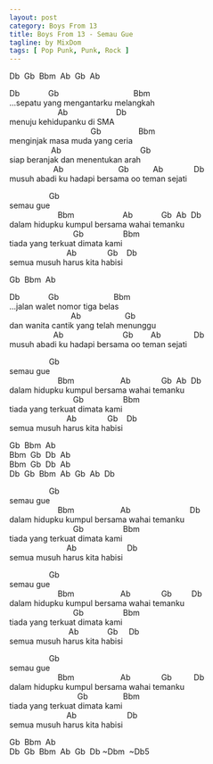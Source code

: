 ```yaml
---
layout: post
category: Boys From 13
title: Boys From 13 - Semau Gue
tagline: by MixDom
tags: [ Pop Punk, Punk, Rock ]
---
```


<p>Db&nbsp; Gb&nbsp; Bbm&nbsp; Ab&nbsp; Gb&nbsp; Ab</p>

Db&nbsp; &nbsp; &nbsp; &nbsp; &nbsp; &nbsp; &nbsp;Gb&nbsp; &nbsp; &nbsp; &nbsp; &nbsp; &nbsp; &nbsp; &nbsp; &nbsp; &nbsp; &nbsp; &nbsp; &nbsp; &nbsp; &nbsp; &nbsp; &nbsp; Bbm<br/>
...sepatu yang mengantarku melangkah<br/>
&nbsp; &nbsp; &nbsp; &nbsp; &nbsp; &nbsp; &nbsp; &nbsp; &nbsp; &nbsp; &nbsp; Ab&nbsp; &nbsp; &nbsp; &nbsp; &nbsp; &nbsp; &nbsp; &nbsp; &nbsp; &nbsp; &nbsp; Db<br/>
menuju kehidupanku di SMA<br/>
&nbsp; &nbsp; &nbsp; &nbsp; &nbsp; &nbsp; &nbsp; &nbsp; &nbsp; &nbsp; &nbsp; &nbsp; &nbsp; &nbsp; &nbsp; &nbsp; &nbsp; &nbsp; &nbsp;Gb&nbsp; &nbsp; &nbsp; &nbsp; &nbsp; &nbsp; &nbsp; &nbsp; &nbsp;Bbm<br/>
menginjak masa muda yang ceria<br/>
&nbsp; &nbsp; &nbsp; &nbsp; &nbsp; &nbsp; &nbsp; &nbsp; &nbsp; &nbsp;Ab&nbsp; &nbsp; &nbsp; &nbsp; &nbsp; &nbsp; &nbsp; &nbsp; &nbsp; &nbsp; &nbsp; &nbsp; &nbsp; &nbsp; &nbsp; &nbsp; &nbsp; &nbsp; Gb<br/>
siap beranjak dan menentukan arah<br/>
&nbsp; &nbsp; &nbsp; &nbsp; &nbsp; &nbsp; &nbsp; &nbsp; &nbsp; &nbsp; Ab&nbsp; &nbsp; &nbsp; &nbsp; &nbsp; &nbsp; &nbsp; &nbsp; &nbsp; &nbsp; &nbsp; &nbsp; &nbsp;Gb&nbsp; &nbsp; &nbsp; &nbsp; &nbsp; &nbsp;Ab&nbsp; &nbsp; &nbsp; &nbsp; &nbsp; &nbsp; &nbsp; Db<br/>
musuh abadi ku hadapi bersama oo teman sejati<br/>

&nbsp; &nbsp; &nbsp; &nbsp; &nbsp; &nbsp; &nbsp; &nbsp; &nbsp; Gb<br/>
semau gue<br/>
&nbsp; &nbsp; &nbsp; &nbsp; &nbsp; &nbsp; &nbsp; &nbsp; &nbsp; &nbsp; &nbsp; Bbm&nbsp; &nbsp; &nbsp; &nbsp; &nbsp; &nbsp; &nbsp; &nbsp; &nbsp; &nbsp; &nbsp; Ab&nbsp; &nbsp; &nbsp; &nbsp; &nbsp; &nbsp; &nbsp;Gb&nbsp; Ab&nbsp; Db<br/>
dalam hidupku kumpul bersama wahai temanku<br/>
&nbsp; &nbsp; &nbsp; &nbsp; &nbsp; &nbsp; &nbsp; &nbsp; &nbsp; &nbsp; &nbsp; &nbsp; &nbsp; &nbsp; &nbsp;Gb&nbsp; &nbsp; &nbsp; &nbsp; &nbsp; &nbsp; &nbsp; &nbsp; &nbsp; Bbm<br/>
tiada yang terkuat dimata kami<br/>
&nbsp; &nbsp; &nbsp; &nbsp; &nbsp; &nbsp; &nbsp; &nbsp; &nbsp; &nbsp; &nbsp; &nbsp; &nbsp; Ab&nbsp; &nbsp; &nbsp; &nbsp; &nbsp; &nbsp; &nbsp; Gb&nbsp; &nbsp; Db<br/>
semua musuh harus kita habisi<br/>

<p>Gb&nbsp; Bbm&nbsp; Ab</p>

Db&nbsp; &nbsp; &nbsp; &nbsp; &nbsp; &nbsp; &nbsp;Gb&nbsp; &nbsp; &nbsp; &nbsp; &nbsp; &nbsp; &nbsp; &nbsp; &nbsp; &nbsp; &nbsp; &nbsp; &nbsp;Bbm<br/>
...jalan walet nomor tiga belas<br/>
&nbsp; &nbsp; &nbsp; &nbsp; &nbsp; &nbsp; &nbsp; &nbsp; &nbsp; &nbsp; &nbsp; &nbsp; &nbsp; &nbsp; Ab&nbsp; &nbsp; &nbsp; &nbsp; &nbsp; &nbsp; &nbsp; &nbsp; &nbsp; &nbsp; Gb<br/>
dan wanita cantik yang telah menunggu<br/>
&nbsp; &nbsp; &nbsp; &nbsp; &nbsp; &nbsp; &nbsp; &nbsp; &nbsp; &nbsp; Ab&nbsp; &nbsp; &nbsp; &nbsp; &nbsp; &nbsp; &nbsp; &nbsp; &nbsp; &nbsp; &nbsp; &nbsp; &nbsp; &nbsp;Gb&nbsp; &nbsp; &nbsp; &nbsp; Ab&nbsp; &nbsp; &nbsp; &nbsp; &nbsp; &nbsp; &nbsp; &nbsp;Db<br/>
musuh abadi ku hadapi bersama oo teman sejati<br/>

&nbsp; &nbsp; &nbsp; &nbsp; &nbsp; &nbsp; &nbsp; &nbsp; &nbsp; Gb<br/>
semau gue<br/>
&nbsp; &nbsp; &nbsp; &nbsp; &nbsp; &nbsp; &nbsp; &nbsp; &nbsp; &nbsp; &nbsp; Bbm&nbsp; &nbsp; &nbsp; &nbsp; &nbsp; &nbsp; &nbsp; &nbsp; &nbsp; &nbsp; &nbsp;Ab&nbsp; &nbsp; &nbsp; &nbsp; &nbsp; &nbsp; &nbsp; Gb&nbsp; Ab&nbsp; Db<br/>
dalam hidupku kumpul bersama wahai temanku<br/>
&nbsp; &nbsp; &nbsp; &nbsp; &nbsp; &nbsp; &nbsp; &nbsp; &nbsp; &nbsp; &nbsp; &nbsp; &nbsp; &nbsp; &nbsp;Gb&nbsp; &nbsp; &nbsp; &nbsp; &nbsp; &nbsp; &nbsp; &nbsp; &nbsp; Bbm<br/>
tiada yang terkuat dimata kami<br/>
&nbsp; &nbsp; &nbsp; &nbsp; &nbsp; &nbsp; &nbsp; &nbsp; &nbsp; &nbsp; &nbsp; &nbsp; &nbsp; Ab&nbsp; &nbsp; &nbsp; &nbsp; &nbsp; &nbsp; &nbsp; Gb&nbsp; &nbsp; Db<br/>
semua musuh harus kita habisi<br/>

Gb&nbsp; Bbm&nbsp; Ab<br/>
Bbm&nbsp; Gb&nbsp; Db&nbsp; Ab<br/>
Bbm&nbsp; Gb&nbsp; Db&nbsp; Ab<br/>
Db&nbsp; Gb&nbsp; Bbm&nbsp; Ab&nbsp; Gb&nbsp; Ab&nbsp; Db<br/>

&nbsp; &nbsp; &nbsp; &nbsp; &nbsp; &nbsp; &nbsp; &nbsp; &nbsp; Gb<br/>
semau gue<br/>
&nbsp; &nbsp; &nbsp; &nbsp; &nbsp; &nbsp; &nbsp; &nbsp; &nbsp; &nbsp; &nbsp; Bbm&nbsp; &nbsp; &nbsp; &nbsp; &nbsp; &nbsp; &nbsp; &nbsp; &nbsp; &nbsp; &nbsp;Ab&nbsp; &nbsp; &nbsp; &nbsp; &nbsp; &nbsp; &nbsp; &nbsp; &nbsp; &nbsp; &nbsp; &nbsp; &nbsp; &nbsp;Db<br/>
dalam hidupku kumpul bersama wahai temanku<br/>
&nbsp; &nbsp; &nbsp; &nbsp; &nbsp; &nbsp; &nbsp; &nbsp; &nbsp; &nbsp; &nbsp; &nbsp; &nbsp; &nbsp; &nbsp;Gb&nbsp; &nbsp; &nbsp; &nbsp; &nbsp; &nbsp; &nbsp; &nbsp; &nbsp; Bbm<br/>
tiada yang terkuat dimata kami<br/>
&nbsp; &nbsp; &nbsp; &nbsp; &nbsp; &nbsp; &nbsp; &nbsp; &nbsp; &nbsp; &nbsp; &nbsp; &nbsp; Ab&nbsp; &nbsp; &nbsp; &nbsp; &nbsp; &nbsp; &nbsp; &nbsp; &nbsp; &nbsp; &nbsp; &nbsp;Db<br/>
semua musuh harus kita habisi<br/>

&nbsp; &nbsp; &nbsp; &nbsp; &nbsp; &nbsp; &nbsp; &nbsp; &nbsp; Gb<br/>
semau gue<br/>
&nbsp; &nbsp; &nbsp; &nbsp; &nbsp; &nbsp; &nbsp; &nbsp; &nbsp; &nbsp; &nbsp; Bbm&nbsp; &nbsp; &nbsp; &nbsp; &nbsp; &nbsp; &nbsp; &nbsp; &nbsp; &nbsp; &nbsp;Ab&nbsp; &nbsp; &nbsp; &nbsp; &nbsp; &nbsp; &nbsp; Gb&nbsp; &nbsp; &nbsp; &nbsp; &nbsp;Db<br/>
dalam hidupku kumpul bersama wahai temanku<br/>
&nbsp; &nbsp; &nbsp; &nbsp; &nbsp; &nbsp; &nbsp; &nbsp; &nbsp; &nbsp; &nbsp; &nbsp; &nbsp; &nbsp; &nbsp;Gb&nbsp; &nbsp; &nbsp; &nbsp; &nbsp; &nbsp; &nbsp; &nbsp; &nbsp; Bbm<br/>
tiada yang terkuat dimata kami<br/>
&nbsp; &nbsp; &nbsp; &nbsp; &nbsp; &nbsp; &nbsp; &nbsp; &nbsp; &nbsp; &nbsp; &nbsp; &nbsp; &nbsp;Ab&nbsp; &nbsp; &nbsp; &nbsp; &nbsp; &nbsp; &nbsp;Gb&nbsp; &nbsp; &nbsp;Db<br/>
semua musuh harus kita habisi<br/>

&nbsp; &nbsp; &nbsp; &nbsp; &nbsp; &nbsp; &nbsp; &nbsp; &nbsp; Gb<br/>
semau gue<br/>
&nbsp; &nbsp; &nbsp; &nbsp; &nbsp; &nbsp; &nbsp; &nbsp; &nbsp; &nbsp; &nbsp; Bbm&nbsp; &nbsp; &nbsp; &nbsp; &nbsp; &nbsp; &nbsp; &nbsp; &nbsp; &nbsp; &nbsp;Ab&nbsp; &nbsp; &nbsp; &nbsp; &nbsp; &nbsp; &nbsp; Gb&nbsp; &nbsp; &nbsp; &nbsp; &nbsp; Db<br/>
dalam hidupku kumpul bersama wahai temanku<br/>
&nbsp; &nbsp; &nbsp; &nbsp; &nbsp; &nbsp; &nbsp; &nbsp; &nbsp; &nbsp; &nbsp; &nbsp; &nbsp; &nbsp; &nbsp; &nbsp;Gb&nbsp; &nbsp; &nbsp; &nbsp; &nbsp; &nbsp; &nbsp; &nbsp; Bbm<br/>
tiada yang terkuat dimata kami<br/>
&nbsp; &nbsp; &nbsp; &nbsp; &nbsp; &nbsp; &nbsp; &nbsp; &nbsp; &nbsp; &nbsp; &nbsp; &nbsp; Ab&nbsp; &nbsp; &nbsp; &nbsp; &nbsp; &nbsp; &nbsp; &nbsp; &nbsp; &nbsp; &nbsp; &nbsp;Db<br/>
semua musuh harus kita habisi<br/>

Gb&nbsp; Bbm&nbsp; Ab<br>
Db&nbsp; Gb&nbsp; Bbm&nbsp; Ab&nbsp; Gb&nbsp; Db ~Dbm&nbsp; ~Db5
